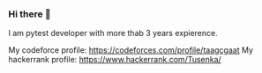 ### Hi there 👋
I am pytest developer with more thab 3 years expierence.

My codeforce profile:
https://codeforces.com/profile/taagcgaat
My hackerrank profile:
https://www.hackerrank.com/Tusenka/

<!--
**Tusenka/Tusenka** is a ✨ _special_ ✨ repository because its `README.md` (this file) appears on your GitHub profile.

Here are some ideas to get you started:

- 🔭 I’m currently working on ...
- 🌱 I’m currently learning ...
- 👯 I’m looking to collaborate on ...
- 🤔 I’m looking for help with ...
- 💬 Ask me about ...
- 📫 How to reach me: ...
- 😄 Pronouns: ...
- ⚡ Fun fact: ...
-->
